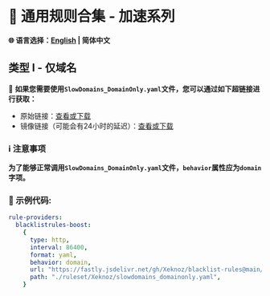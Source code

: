 # 📜 通用规则合集 - 加速系列  
**🌐 语言选择：[English](README.md)  | 简体中文**  
## 类型 Ⅰ - 仅域名  
🔗 **如果您需要使用`SlowDomains_DomainOnly.yaml`文件，您可以通过如下超链接进行获取：**  
- 原始链接：[查看或下载](https://raw.githubusercontent.com/Xeknoz/blacklist-rules/main/Common/Boost/Clash/SlowDomains_DomainOnly.yaml)  
- 镜像链接（可能会有24小时的延迟）：[查看或下载](https://fastly.jsdelivr.net/gh/Xeknoz/blacklist-rules@main/Common/Boost/Clash/SlowDomains_DomainOnly.yaml)
### ℹ️ 注意事项  
**为了能够正常调用`SlowDomains_DomainOnly.yaml`文件，`behavior`属性应为`domain`字项。**  
### 📝 示例代码:  
```yaml
rule-providers:
  blacklistrules-boost:
    {
      type: http,
      interval: 86400,
      format: yaml,
      behavior: domain,
      url: "https://fastly.jsdelivr.net/gh/Xeknoz/blacklist-rules@main/Common/Boost/Clash/SlowDomains_DomainOnly.yaml",
      path: "./ruleset/Xeknoz/slowdomains_domainonly.yaml",
    }
```
